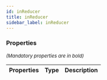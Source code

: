 ```yaml
---
id: inReducer
title: inReducer
sidebar_label: inReducer
---
```




### Properties

<font size="2"><i>(Mandatory properties are in bold)</i></font>

| Properties | Type | Description |
| --------- | ---- | ----------- |
